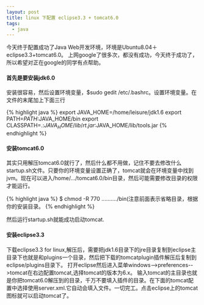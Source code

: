 ```yaml
---
layout: post
title: linux 下配置 eclipse3.3 + tomcat6.0
tags:
  - java
---
```


今天终于配置成功了Java Web开发环境，环境是Ubuntu8.04＋eclipse3.3+tomcat6.0。
上网google了很多次，都没有成功，今天终于成功了，所以希望对正在google的同学有点帮助。

#### 首先是要安装jdk6.0
安装很容易，然后设置环境变量，$sudo gedit /etc/.bashrc。设置环境变量。在文件的末尾加上下面三行

{% highlight java %}
export JAVA_HOME=/home/leisure/jdk1.6
export PATH=$PATH:$JAVA_HOME/bin
export CLASSPATH=.:$JAVA_HOME/lib/rt.jar:$JAVA_HOME/lib/tools.jar
{% endhighlight %}

#### 安装tomcat6.0
其实只用解压tomcat6.0就行了，然后什么都不用做，记住不要去修改什么startup.sh文件。只要你的环境变量设置正确了，tomcat就会在环境变量中找到jvm。现在可以进入/home/.../tomcat6.0/bin目录，然后可能需要修改目录的权限才能运行。

{% highlight java %}
$ chmod -R 770 ........../bin(注意前面表示省略目录，根据你的安装目录。
{% endhighlight %}

然后运行startup.sh就能成功启动tomcat.

#### 安装eclipse3.3
下载eclipse3.3 for linux,解压后，需要把jdk1.6目录下的jre目录复制到eclipse主目录下也就是和plugins一个目录，然后把下载的tomcatplugin插件解压后复制到eclipse/plugins目录下。
打开eclipse然后进入菜单windows-->preferences-->tomcat在右边配置tomcat,选择tomcat的版本为6.x。
输入tomcat的主目录也就是你把tomcat6.0解压到的目录，千万不要填入插件的目录。在下面的tomcat配置中选择使用server.xml.它自动会填入文件。一切完工。点击eclipse上的tomcat图标就可以启动tomcat了。
